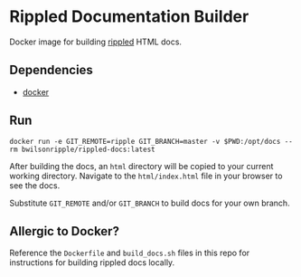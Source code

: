 # Rippled Documentation Builder

Docker image for building [rippled](https://github.com/ripple/rippled) HTML docs.

## Dependencies

- [docker](https://docs.docker.com/engine/installation/)

## Run

```
docker run -e GIT_REMOTE=ripple GIT_BRANCH=master -v $PWD:/opt/docs --rm bwilsonripple/rippled-docs:latest
```

After building the docs, an `html` directory will be copied to your current working directory. Navigate to the `html/index.html` file in your browser to see the docs.

Substitute `GIT_REMOTE` and/or `GIT_BRANCH` to build docs for your own branch.

## Allergic to Docker?

Reference the `Dockerfile` and `build_docs.sh` files in this repo for instructions for building rippled docs locally.
